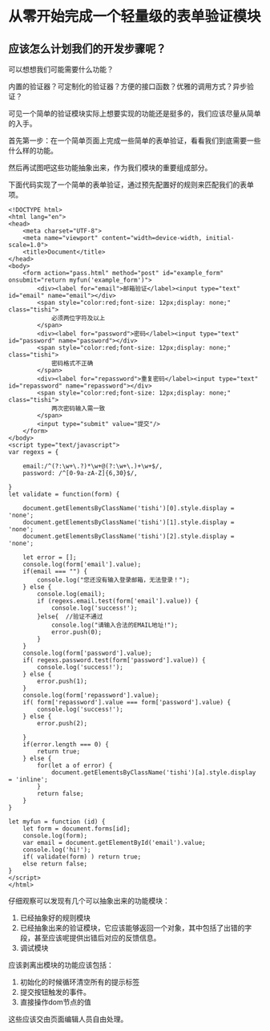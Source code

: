 # 从零开始完成一个轻量级的表单验证模块

## 应该怎么计划我们的开发步骤呢？

可以想想我们可能需要什么功能？

内置的验证器？可定制化的验证器？方便的接口函数？优雅的调用方式？异步验证？

可见一个简单的验证模块实际上想要实现的功能还是挺多的，我们应该尽量从简单的入手。

首先第一步：在一个简单页面上完成一些简单的表单验证，看看我们到底需要一些什么样的功能。

然后再试图吧这些功能抽象出来，作为我们模块的重要组成部分。

下面代码实现了一个简单的表单验证，通过预先配置好的规则来匹配我们的表单项。


    <!DOCTYPE html>
    <html lang="en">
    <head>
        <meta charset="UTF-8">
        <meta name="viewport" content="width=device-width, initial-scale=1.0">
        <title>Document</title>
    </head>
    <body>
        <form action="pass.html" method="post" id="example_form" onsubmit="return myfun('example_form')">
            <div><label for="email">邮箱验证</label><input type="text" id="email" name="email"></div>
            <span style="color:red;font-size: 12px;display: none;" class="tishi">  
                必须两位字符及以上  
            </span>
            <div><label for="password">密码</label><input type="text" id="password" name="password"></div>
            <span style="color:red;font-size: 12px;display: none;" class="tishi">  
                密码格式不正确  
            </span>
            <div><label for="repassword">重复密码</label><input type="text" id="repassword" name="repassword"></div>
            <span style="color:red;font-size: 12px;display: none;" class="tishi">  
                两次密码输入需一致  
            </span>
            <input type="submit" value="提交"/>
        </form>  
    </body>
    <script type="text/javascript">
    var regexs = {

        email:/^(?:\w+\.?)*\w+@(?:\w+\.)+\w+$/,
        password: /^[0-9a-zA-Z]{6,30}$/,

    }
    let validate = function(form) {
        
        document.getElementsByClassName('tishi')[0].style.display = 'none';
        document.getElementsByClassName('tishi')[1].style.display = 'none';
        document.getElementsByClassName('tishi')[2].style.display = 'none';

        let error = [];
        console.log(form['email'].value);
        if(email === "") {
            console.log("您还没有输入登录邮箱，无法登录！");
        } else {
            console.log(email);
            if (regexs.email.test(form['email'].value)) {
                console.log('success!');
            }else{  //验证不通过
                console.log("请输入合法的EMAIL地址!");
                error.push(0);
            }
        }
        console.log(form['password'].value);
        if( regexs.password.test(form['password'].value)) {
            console.log('success!');
        } else {
            error.push(1);
        }
        console.log(form['repassword'].value);
        if( form['repassword'].value === form['password'].value) {
            console.log('success!');
        } else {
            error.push(2);
            
        }
        if(error.length === 0) {
            return true;
        } else {
            for(let a of error) {
                document.getElementsByClassName('tishi')[a].style.display = 'inline';
            }
            return false;
        }
    }

    let myfun = function (id) {
        let form = document.forms[id];
        console.log(form);
        var email = document.getElementById('email').value;
        console.log('hi!');
        if( validate(form) ) return true;
        else return false;
    }
    </script>
    </html>

仔细观察可以发现有几个可以抽象出来的功能模块：

1. 已经抽象好的规则模块
2. 已经抽象出来的验证模块，它应该能够返回一个对象，其中包括了出错的字段，甚至应该呢提供出错后对应的反馈信息。
3. 调试模块

应该剥离出模块的功能应该包括：

1. 初始化的时候循环清空所有的提示标签
2. 提交按钮触发的事件。
3. 直接操作dom节点的值

这些应该交由页面编辑人员自由处理。